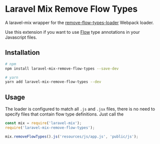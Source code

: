Laravel Mix Remove Flow Types
=============================

A laravel-mix wrapper for the [remove-flow-types-loader](https://github.com/conorhastings/remove-flow-types-loader) Webpack loader.

Use this extension if you want to use [Flow](https://flowtype.org) type annotations in your Javascript files.

## Installation

```bash
# npm
npm install laravel-mix-remove-flow-types --save-dev

# yarn
yarn add laravel-mix-remove-flow-types --dev
```

## Usage

The loader is configured to match all `.js` and `.jsx` files, there is no need to specify files that contain
flow type definitions. Just call the 

```javascript
const mix = require('laravel-mix');
require('laravel-mix-remove-flow-types');

mix.removeFlowTypes().js('resources/js/app.js', 'public/js');

```
